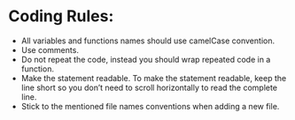 # Coding Rules:

* All variables and functions names should use camelCase convention.
* Use comments.
* Do not repeat the code, instead you should wrap repeated code in a function.
* Make the statement readable. To make the statement readable,
  keep the line short so you don’t need to scroll horizontally to read the complete line.
* Stick to the mentioned file names conventions when adding a new file.
